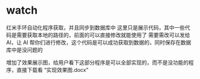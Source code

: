 # watch

红米手环自动化程序获取，并且同步到数据库中
这里只是展示代码，其中一些代码是需要获取本地的路径的，前面的可以直接修改就能使用了
需要需改可以发给 AI，让 AI 帮你们进行修改，这个代码是可以成功获取到数据的，同时保存在数据库中是没问题的

增加了效果展示图，给用户看下这部分程序是可以全部实现的，而不是没功能的程序，直接下载看 “实现效果图.docx”
